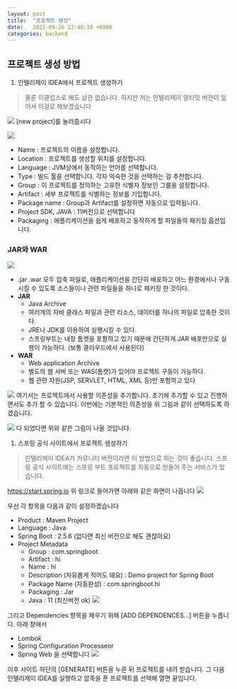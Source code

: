 ```yaml
---
layout: post
title:  "프로젝트 생성"
date:   2022-09-26 22:40:10 +0900
categories: backend
---
```


## 프로젝트 생성 방법
1. 인텔리제이 IDEA에서 프로젝트 생성하기
> 물론 이클립스로 해도 상관 없습니다. 하지만 저는 인텔리제이 얼티밋 버전이 있어서 이걸로 해보겠습니다

![](../../assets/img/backend/makeproject_1.jpg)
[new project]를 눌러줍시다

![](../../assets/img/backend/makeproject_2.jpg)
* Name : 프로젝트의 이름을 설정합니다. 
* Location : 프로젝트를 생성할 위치를 설정합니다.
* Language : JVM상에서 동작하는 언어를 선택합니다.
* Type : 빌드 툴을 선택합니다. 각자 익숙한 것을 선택하는 걸 추천합니다.
* Group : 이 프로젝트를 정의하는 고유한 식별자 정보인 그룹을 설정합니다.
* Artifact : 세부 프로젝트를 식별하는 정보를 기입합니다.
* Package name : Group과 Artifact를 설정하면 자동으로 입력됩니다.
* Project SDK, JAVA : 11버전으로 선택합니다
* Packaging : 애플리케이션을 쉽게 배포하고 동작하게 할 파일들의 패키징 옵션입니다.

### JAR와 WAR

![](../../assets/img/backend/warvsjar.jpg)

* .jar .war 모두 압축 파일로, 애플리케이션을 간단히 배포하고 어느 환경에서나 구동시킬 수 있도록 소스들이나 관련 파일들을 하나로 패키징 한 것이다.
* **JAR**
  - Java Archive
  - 여러개의 자바 클래스 파일과 관련 리소스, 데이터를 하나의 파일로 압축한 것이다.
  - JRE나 JDK를 이용하여 실행시킬 수 있다.
  - 스프링부트는 내장 톰캣을 포함하고 있기 때문에 간단하게 JAR 배포만으로 실행이 가능하다. (보통 클라우드에서 사용된다)
* **WAR**
  - Web application Archive
  - 별도의 웹 서버 또는 WAS(톰캣)가 있어야 프로젝트 구동이 가능하다.
  - 웹 관련 자원(JSP, SERVLET, HTML, XML 등)만 포함하고 있다



![](../../assets/img/backend/makeproject_3.jpg)
여기서는 프로젝트에서 사용할 의존성을 추가합니다. 초기에 추가할 수 있고 진행하면서도 추가 할 수 있습니다. 이번에는 기본적인 의존성을 위 그림과 같이 선택하도록 하겠습니다.

![](../../assets/img/backend/makeproject_4.jpg)
다 되었다면 위와 같은 그림이 나올 것입니다.

1. 스프링 공식 사이트에서 프로젝트 생성하기
> 인텔리제이 IDEA가 커뮤니티 버전이라면 이 방법으로 하는 것이 좋습니다. 스프링 공식 사이트에는 스프링 부트 프로젝트를 자동으로 만들어 주는 서비스가 있습니다.

https://start.spring.io
위 링크로 들어가면 아래와 같은 화면이 나옵니다
![](../../assets/img/backend/makeproject_5.jpg)
   
우선 각 항목을 다음과 같이 설정하겠습니다
* Product : Maven Project
* Language : Java
* Spring Boot : 2.5.6 (없다면 최신 버전으로 해도 괜찮아요)
* Project Metadata
  - Group : com.springboot
  - Artifact : hi
  - Name : hi
  - Description (자유롭게 적어도 돼요) : Demo project for Spring Boot
  - Package Name (자동완성) : com.springboot.hi
  - Packaging : Jar
  - Java : 11 (최신버전 ok)
![](../../assets/img/backend/makeproject_6.jpg)


그리고 Dependencies 항목을 채우기 위해 [ADD DEPENDENCES...] 버튼을 누릅니다.
아래 창에서 
*  Lombok
*  Spring Configuration Processeor
*  Spring Web
을 선택합니다
![](../../assets/img/backend/makeproject_7.jpg)

이후 사이트 하단의 [GENERATE] 버튼을 누른 뒤 프로젝트를 내려 받습니다. 그 다음 인텔리제이 IDEA를 실행하고 압축을 푼 프로젝트를 선택해 열면 끝입니다.